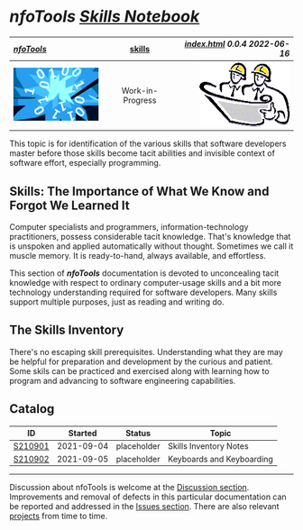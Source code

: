 <!-- index.md 0.0.4                 UTF-8                          2022-06-16
     ----1----|----2----|----3----|----4----|----5----|----6----|----7----|--*

                           NFOTOOLS SKILLS NOTEBOOK
     -->

# ***nfoTools** [Skills Notebook](.)*

| ***[nfoTools](../)*** | [skills](.) | ***[index.html](index.html) 0.0.4 2022-06-16*** |
| :--                |       :-:          | --: |
| ![nfotools](../images/nfoWorks-2014-06-02-1702-LogoSmall.png) | Work-in-Progress | ![Hard Hat Area](../images/hardhat-logo.gif) |

This topic is for identification of the various skills that software
developers master before those skills become tacit abilities and invisible
context of software effort, especially programming.

## Skills: The Importance of What We Know and Forgot We Learned It

Computer specialists and programmers, information-technology practitioners,
possess considerable tacit knowledge.  That's knowledge that is unspoken and
applied automatically without thought.  Sometimes we call it muscle memory.
It is ready-to-hand, always available, and effortless.

This section of ***nfoTools*** documentation is devoted to
unconcealing tacit knowledge with respect to ordinary computer-usage skills
and a bit more technology understanding required for software developers.
Many skills support multiple purposes, just as reading and writing do.

## The Skills Inventory

There's no escaping skill prerequisites.  Understanding what they are
may be helpful for preparation and development by the curious and patient.
Some skils can be practiced and exercised along with learning how to program
and advancing to software engineering capabilities.

## Catalog

| **ID** | **Started** | **Status** | **Topic** |
|   :-:   |   :-:   |  :-:   |  ---  |
| [S210901](S210901/S210901.txt) | 2021-09-04 | placeholder | Skills Inventory Notes |
| [S210902](S210902/S210902.txt) | 2021-09-05 | placeholder | Keyboards and Keyboarding |

----

Discussion about nfoTools is welcome at the
[Discussion section](https://github.com/orcmid/nfoTools/discussions).
Improvements and removal of defects in this particular documentation can be
reported and addressed in the
[Issues section](https://github.com/orcmid/nfoTools/issues).  There are also
relevant [projects](https://github.com/orcmid/nfoTools/projects) from time to
time.

<!-- ----1----|----2----|----3----|----4----|----5----|----6----|----7----|--*

     0.0.4 2022-06-16T22:40Z Correct top header strip
     0.0.3 2021-09-27T18:33Z Wordsmithing and identification of S210901 and
           S210902
     0.0.2 2021-09-20T23:37Z Add top banner, cleanup
     0.0.1 2021-09-17T20:14Z Add Discussion invitation
     0.0.0 2021-09-01T21:28Z Initial Introduction and empty Catalog

                   *** end of docs/skills/index.md ***
     -->
